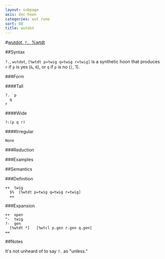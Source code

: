 ```yaml
---
layout: subpage
axis: doc-hoon
categories: wut rune
sort: 88
title: wutdot
---
```




#[wutdot, `?.`, %wtdt](#wtdt)

##Syntax

`?.`, `wutdot`, `[%wtdt p=twig q=twig r=twig]` is a synthetic hoon
that produces `r` if `p` is yes (`&`, `0`), or `q` if `p` is no
(`|`, 1).

###Form

####Tall

    ?.  p
      q
    r

####Wide

    ?:(p q r)

####Irregular

    None

###Reduction

###Examples

##Semantics

###Definition

    ++  twig  
      $%  [%wtdt p=twig q=twig r=twig]
      ==


###Expansion

    ++  open
    ^-  twig
    ?-  gen
      [%wtdt *]   [%wtcl p.gen r.gen q.gen]
    ==

##Notes

It's not unheard of to say `?.` as "unless."

